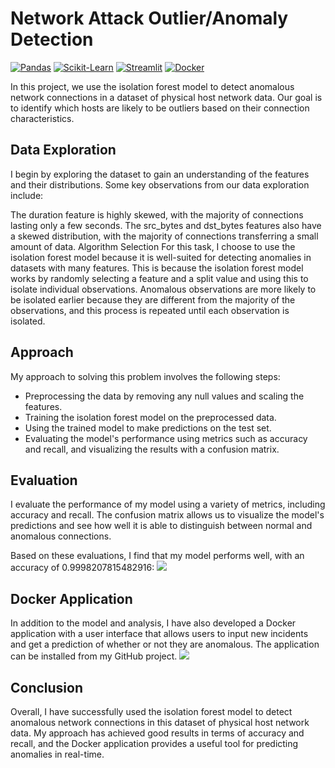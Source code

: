 # Network Attack Outlier/Anomaly Detection

[![Pandas](https://img.shields.io/badge/pandas-latest-purple)](https://pandas.pydata.org/)
[![Scikit-Learn](https://img.shields.io/badge/scikit--learn-latest-green)](https://scikit-learn.org/stable/)
[![Streamlit](https://img.shields.io/badge/streamlit-latest-yellow)](https://www.streamlit.io/)
[![Docker](https://img.shields.io/badge/docker-latest-blue)](https://www.docker.com/)

In this project, we use the isolation forest model to detect anomalous network connections in a dataset of physical host network data. Our goal is to identify which hosts are likely to be outliers based on their connection characteristics.

## Data Exploration
I begin by exploring the dataset to gain an understanding of the features and their distributions. Some key observations from our data exploration include:

The duration feature is highly skewed, with the majority of connections lasting only a few seconds.
The src_bytes and dst_bytes features also have a skewed distribution, with the majority of connections transferring a small amount of data.
Algorithm Selection
For this task, I choose to use the isolation forest model because it is well-suited for detecting anomalies in datasets with many features. This is because the isolation forest model works by randomly selecting a feature and a split value and using this to isolate individual observations. Anomalous observations are more likely to be isolated earlier because they are different from the majority of the observations, and this process is repeated until each observation is isolated.

## Approach
My approach to solving this problem involves the following steps:

* Preprocessing the data by removing any null values and scaling the features.
* Training the isolation forest model on the preprocessed data.
* Using the trained model to make predictions on the test set.
* Evaluating the model's performance using metrics such as accuracy and recall, and visualizing the results with a confusion matrix.

## Evaluation
I evaluate the performance of my model using a variety of metrics, including accuracy and recall. The confusion matrix allows us to visualize the model's predictions and see how well it is able to distinguish between normal and anomalous connections.

Based on these evaluations, I find that my model performs well, with an accuracy of 0.9998207815482916:
<img src="https://i.ibb.co/hmyfTfG/Screen-Shot-2023-01-02-at-3-19-02.png" />

## Docker Application
In addition to the model and analysis, I have also developed a Docker application with a user interface that allows users to input new incidents and get a prediction of whether or not they are anomalous. The application can be installed from my GitHub project.
<img src="https://i.ibb.co/60pP4V0/Screen-Shot-2023-01-02-at-3-19-20.png" />

## Conclusion
Overall, I have successfully used the isolation forest model to detect anomalous network connections in this dataset of physical host network data. My approach has achieved good results in terms of accuracy and recall, and the Docker application provides a useful tool for predicting anomalies in real-time.

